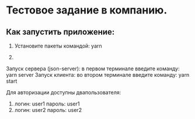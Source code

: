 # Тестовое задание в компанию.
## Как запустить приложение:

1) Установите пакеты командой: yarn

2)

Запуск сервера (json-server): в первом терминале введите команду: yarn server
Запуск клиента: во втором терминале введите команду: yarn start


Для авторизации доступны двапользователя:

1) логин: user1 пароль: user1
1) логин: user2 пароль: user2
